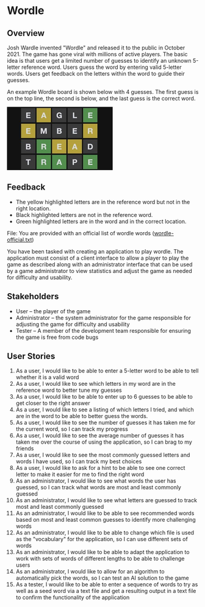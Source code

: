 # Wordle

## Overview
Josh Wardle invented "Wordle" and released it to the public in October 2021.  The game has gone viral with millions of active players.  The basic idea is that users get a limited number of guesses to identify an unknown 5-letter reference word.  Users guess the word by entering valid 5-letter words.  Users get feedback on the letters within the word to guide their guesses.  

An example Wordle board is shown below with 4 guesses.  The first guess is on the top line, the second is below, and the last guess is the correct word.

![Wordle Board](wordle.jpg)
 
## Feedback
- The yellow highlighted letters are in the reference word but not in the right location.  
- Black highlighted letters are not in the reference word.
- Green highlighted letters are in the word and in the correct location.  

File: You are provided with an official list of wordle words ([wordle-official.txt](road-spike/src/wordle-official.txt))

You have been tasked with creating an application to play wordle.  The application must consist of a client interface to allow a player to play the game as described along with an administrator interface that can be used by a game administrator to view statistics and adjust the game as needed for difficulty and usability.

## Stakeholders
- User – the player of the game
- Administrator – the system administrator for the game responsible for adjusting the game for difficulty and usability
- Tester – A member of the development team responsible for ensuring the game is free from code bugs

## User Stories
1. As a user, I would like to be able to enter a 5-letter word to be able to tell whether it is a valid word
2. As a user, I would like to see which letters in my word are in the reference word to better tune my guesses
3. As a user, I would like to be able to enter up to 6 guesses to be able to get closer to the right answer
4. As a user, I would like to see a listing of which letters I tried, and which are in the word to be able to better guess the words.
5. As a user, I would like to see the number of guesses it has taken me for the current word, so I can track my progress
6. As a user, I would like to see the average number of guesses it has taken me over the course of using the application, so I can brag to my friends
7. As a user, I would like to see the most commonly guessed letters and words I have used, so I can track my best choices
8. As a user, I would like to ask for a hint to be able to see one correct letter to make it easier for me to find the right word
9. As an administrator, I would like to see what words the user has guessed, so I can track what words are most and least commonly guessed
10. As an administrator, I would like to see what letters are guessed to track most and least commonly guessed
11. As an administrator, I would like to be able to see recommended words based on most and least common guesses to identify more challenging words
12. As an administrator, I would like to be able to change which file is used as the "vocabulary" for the application, so I can use different sets of words
13. As an administrator, I would like to be able to adapt the application to work with sets of words of different lengths to be able to challenge users
14. As an administrator, I would like to allow for an algorithm to automatically pick the words, so I can test an AI solution to the game
15. As a tester, I would like to be able to enter a sequence of words to try as well as a seed word via a text file and get a resulting output in a text file to confirm the functionality of the application 
